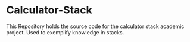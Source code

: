 # Calculator-Stack
This Repository holds the source code for the calculator stack academic project. Used to exemplify knowledge in stacks.
